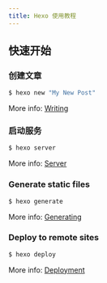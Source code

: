 ```yaml
---
title: Hexo 使用教程
---
```


## 快速开始

### 创建文章

``` bash
$ hexo new "My New Post"
```

More info: [Writing](https://hexo.io/docs/writing.html)

### 启动服务

``` bash
$ hexo server
```

More info: [Server](https://hexo.io/docs/server.html)

### Generate static files

``` bash
$ hexo generate
```

More info: [Generating](https://hexo.io/docs/generating.html)

### Deploy to remote sites

``` bash
$ hexo deploy
```

More info: [Deployment](https://hexo.io/docs/one-command-deployment.html)
